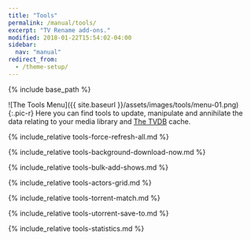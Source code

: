 ```yaml
---
title: "Tools"
permalink: /manual/tools/
excerpt: "TV Rename add-ons."
modified: 2018-01-22T15:54:02-04:00
sidebar:
  nav: "manual"
redirect_from:
  - /theme-setup/
---
```


{% include base_path %}

![The Tools Menu]({{ site.baseurl }}/assets/images/tools/menu-01.png){:.pic-r}
Here you can find tools to update, manipulate and annihilate the data relating to your media library and [The&nbsp;TVDB](http://thetvdb.com "Visit TheTVDB.com") cache.

{% include_relative tools-force-refresh-all.md %}

{% include_relative tools-background-download-now.md %}

{% include_relative tools-bulk-add-shows.md %}

{% include_relative tools-actors-grid.md %}

{% include_relative tools-torrent-match.md %}

{% include_relative tools-utorrent-save-to.md %}

{% include_relative tools-statistics.md %}
